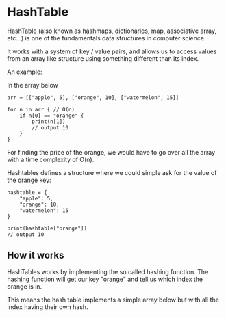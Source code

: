 # HashTable

HashTable (also known as hashmaps, dictionaries, map, associative array, etc...) is
one of the fundamentals data structures in computer science.

It works with a system of key / value pairs, and allows us to access values from 
an array like structure using something different than its index.

An example:

In the array below

```
arr = [["apple", 5], ["orange", 10], ["watermelon", 15]]

for n in arr { // O(n)
    if n[0] == "orange" {
        print(n[1])
        // output 10
    }
}

```

For finding the price of the orange, we would have to go
over all the array with a time complexity of O(n).

Hashtables defines a structure where we could simple ask
for the value of the orange key:

```
hashtable = {
    "apple": 5,
    "orange": 10,
    "watermelon": 15
}

print(hashtable["orange"])
// output 10
```

## How it works

HashTables works by implementing the so called hashing function.
The hashing function will get our key "orange" and tell us
which index the orange is in. 

This means the hash table implements a simple array below but
with all the index having their own hash.